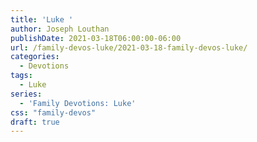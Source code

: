 ```yaml
---
title: 'Luke '
author: Joseph Louthan
publishDate: 2021-03-18T06:00:00-06:00
url: /family-devos-luke/2021-03-18-family-devos-luke/
categories:
  - Devotions
tags:
  - Luke
series:
  - 'Family Devotions: Luke'
css: "family-devos"
draft: true
---
```

